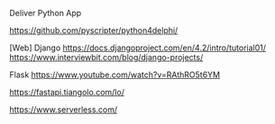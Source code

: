 Deliver Python App

https://github.com/pyscripter/python4delphi/

[Web]
Django
https://docs.djangoproject.com/en/4.2/intro/tutorial01/
https://www.interviewbit.com/blog/django-projects/

Flask
https://www.youtube.com/watch?v=RAthRO5t6YM



https://fastapi.tiangolo.com/lo/

https://www.serverless.com/

